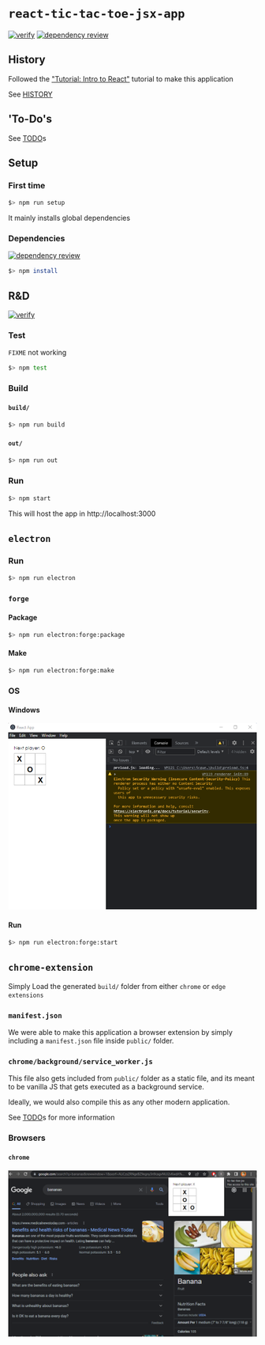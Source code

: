 # `react-tic-tac-toe-jsx-app`

[![verify](https://github.com/percebus/react-tic-tac-toe-jsx-app/actions/workflows/always.yml/badge.svg)](https://github.com/percebus/react-tic-tac-toe-jsx-app/actions/workflows/always.yml) [![dependency review](https://github.com/percebus/react-tic-tac-toe-jsx-app/actions/workflows/pull_request.yml/badge.svg)](https://github.com/percebus/react-tic-tac-toe-jsx-app/actions/workflows/pull_request.yml)


## History

Followed the ["Tutorial: Intro to React"](https://reactjs.org/tutorial/tutorial.html) tutorial to make this application

See [HISTORY](./HISTORY.md)

## 'To-Do's

See [TODO](./TODO.md)s

## Setup

### First time

```bash
$> npm run setup
```

It mainly installs global dependencies

### Dependencies

[![dependency review](https://github.com/percebus/react-tic-tac-toe-jsx-app/actions/workflows/pull_request.yml/badge.svg)](https://github.com/percebus/react-tic-tac-toe-jsx-app/actions/workflows/pull_request.yml)


```bash
$> npm install
```

## R&D

[![verify](https://github.com/percebus/react-tic-tac-toe-jsx-app/actions/workflows/always.yml/badge.svg)](https://github.com/percebus/react-tic-tac-toe-jsx-app/actions/workflows/always.yml)

### Test

`FIXME` not working

```bash
$> npm test
```

### Build

#### `build/`

```bash
$> npm run build
```

#### `out/`

```bash
$> npm run out
```

### Run

```bash
$> npm start
```

This will host the app in http://localhost:3000

## `electron`

### Run

```bash
$> npm run electron
```

### `forge`

#### Package

```bash
$> npm run electron:forge:package
```

#### Make

```bash
$> npm run electron:forge:make
```

### OS

#### Windows

![`win32`](./README/electron/win32.png)


#### Run

```bash
$> npm run electron:forge:start
```

## `chrome-extension`

Simply Load the generated `build/` folder from either `chrome` or `edge` `extensions`

### `manifest.json`

We were able to make this application a browser extension by simply including a `manifest.json` file inside `public/` folder.

### `chrome/background/service_worker.js`

This file also gets included from `public/` folder as a static file, and its meant to be vanilla JS that gets executed as a background service.

Ideally, we would also compile this as any other modern application.

See [TODO](./TODO.md)s for more information

### Browsers

#### `chrome`

![chrome-extension](./README/chrome/popup.png)
